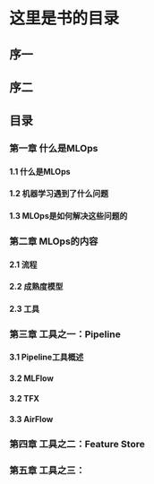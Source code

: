 # 这里是书的目录

## 序一

## 序二

## 目录

### 第一章 什么是MLOps
#### 1.1 什么是MLOps
#### 1.2 机器学习遇到了什么问题
#### 1.3 MLOps是如何解决这些问题的

### 第二章 MLOps的内容
#### 2.1 流程
#### 2.2 成熟度模型
#### 2.3 工具

### 第三章 工具之一：Pipeline
#### 3.1 Pipeline工具概述
#### 3.2 MLFlow
#### 3.2 TFX
#### 3.3 AirFlow

### 第四章 工具之二：Feature Store

### 第五章 工具之三： 
